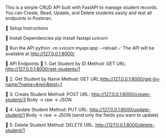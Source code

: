 This is a simple CRUD API built with FastAPI to manage student records.
You can Create, Read, Update, and Delete students easily and test all endpoints in Postman.

🚀 Setup Instructions

⿡ Install Dependencies
pip install fastapi uvicorn

⿢ Run the API
python -m uvicorn myapi:app --reload
✅ The API will be available at http://127.0.0.1:8000/

📖 API Endpoints
🔹 1. Get Student by ID
Method: GET
URL: http://127.0.0.1:8000/get-students/1

🔹 2. Get Student by Name
Method: GET
URL:http://127.0.0.1:8000/get-by-name/?name=Arein&test=1

🔹 3. Create Student
Method: POST
URL: http://127.0.0.1:8000/create-student/3
Body → raw → JSON

🔹 4. Update Student
Method: PUT
URL: http://127.0.0.1:8000/update-student/1
Body → raw → JSON (send only the fields you want to update)

🔹 5. Delete Student
Method: DELETE
URL: http://127.0.0.1:8000/delete-student/1
